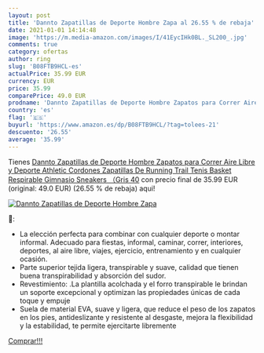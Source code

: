 ```yaml
---
layout: post
title: 'Dannto Zapatillas de Deporte Hombre Zapa al 26.55 % de rebaja'
date: 2021-01-01 14:14:48
image: 'https://m.media-amazon.com/images/I/41EycIHk0BL._SL200_.jpg'
comments: true
category: ofertas
author: ring
slug: 'B08FTB9HCL-es'
actualPrice: 35.99 EUR
currency: EUR
price: 35.99
comparePrice: 49.0 EUR
prodname: 'Dannto Zapatillas de Deporte Hombre Zapatos para Correr Aire Libre y Deporte Athletic Cordones Zapatillas De Running Trail Tenis Basket Respirable Gimnasio Sneakers （Gris 40'
country: 'es'
flag: '🇪🇸'
buyurl: 'https://www.amazon.es/dp/B08FTB9HCL/?tag=tolees-21'
descuento: '26.55'
average: '35.99'
---
```


Tienes [Dannto Zapatillas de Deporte Hombre Zapatos para Correr Aire Libre y Deporte Athletic Cordones Zapatillas De Running Trail Tenis Basket Respirable Gimnasio Sneakers （Gris 40](https://www.amazon.es/dp/B08FTB9HCL/?tag=tolees-21) con precio final de  35.99 EUR (original: 49.0 EUR) (26.55 %  de rebaja) aqui!

[![Dannto Zapatillas de Deporte Hombre Zapa](https://m.media-amazon.com/images/I/41EycIHk0BL._SL200_.jpg)](https://www.amazon.es/dp/B08FTB9HCL/?tag=tolees-21)

🔎:

- La elección perfecta para combinar con cualquier deporte o montar informal. Adecuado para fiestas, informal, caminar, correr, interiores, deportes, al aire libre, viajes, ejercicio, entrenamiento y en cualquier ocasión.
- Parte superior tejida ligera, transpirable y suave, calidad que tienen buena transpirabilidad y absorción del sudor.
- Revestimiento: .La plantilla acolchada y el forro transpirable le brindan un soporte excepcional y optimizan las propiedades únicas de cada toque y empuje
- Suela de material EVA, suave y ligera, que reduce el peso de los zapatos en los pies, antideslizante y resistente al desgaste, mejora la flexibilidad y la estabilidad, te permite ejercitarte libremente

[Comprar!!!](https://www.amazon.es/dp/B08FTB9HCL/?tag=tolees-21)
